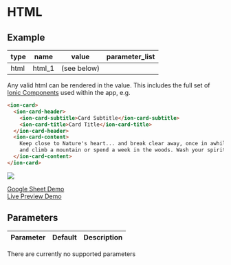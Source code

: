 # HTML

## Example

| type      | name          | value                   |parameter_list |
| --------- | ------------  | ------                  |--------- |
|html	    | html_1	        | (see below)             |           |

Any valid html can be rendered in the value. This includes the full set of [Ionic Components](https://ionicframework.com/docs/components) used within the app, e.g.

```html
<ion-card>
  <ion-card-header>
    <ion-card-subtitle>Card Subtitle</ion-card-subtitle>
    <ion-card-title>Card Title</ion-card-title>
  </ion-card-header>
  <ion-card-content>
    Keep close to Nature's heart... and break clear away, once in awhile,
    and climb a mountain or spend a week in the woods. Wash your spirit clean.
  </ion-card-content>
</ion-card>
```  

![](images/html.png)

[Google Sheet Demo](https://docs.google.com/spreadsheets/d/1-M10SxkDXoLCj3nQxkRdCMjqu7FgLIP55OYgvh4Oa-M/edit#gid=569531329)   
[Live Preview Demo](https://idems-debug.web.app/template/comp_html)

## Parameters

| Parameter         | Default     | Description |
| ---------         | ----------- | --------- |

There are currently no supported parameters